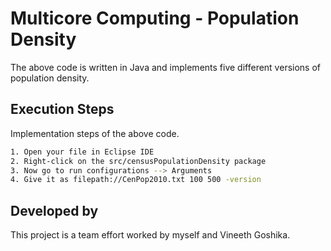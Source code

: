 # Multicore Computing - Population Density
The above code is written in Java and implements five different versions of population density.


## Execution Steps

Implementation steps of the above code.

```bash
1. Open your file in Eclipse IDE
2. Right-click on the src/censusPopulationDensity package 
3. Now go to run configurations --> Arguments
4. Give it as filepath://CenPop2010.txt 100 500 -version 
```


## Developed by
This project is a team effort worked by myself and Vineeth Goshika.

